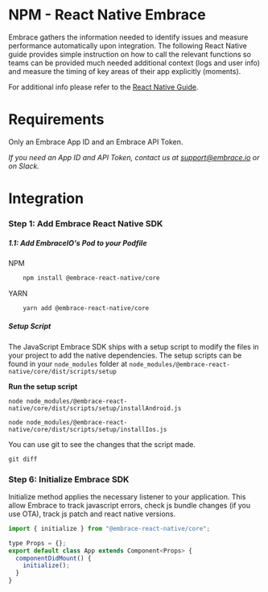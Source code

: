 # NPM - React Native Embrace

Embrace gathers the information needed to identify issues and measure performance automatically upon integration. The following React Native guide provides simple instruction on how to call the relevant functions so teams can be provided much needed additional context (logs and user info) and measure the timing of key areas of their app explicitly (moments).

For additional info please refer to the [React Native Guide](https://embrace.io/docs/react-native/).

# Requirements

Only an Embrace App ID and an Embrace API Token.

_If you need an App ID and API Token, contact us at support@embrace.io or on Slack._

# Integration

### Step 1: Add Embrace React Native SDK

##### 1.1: Add EmbraceIO's Pod to your Podfile

NPM

```sh
    npm install @embrace-react-native/core
```

YARN

```sh
    yarn add @embrace-react-native/core
```

##### Setup Script

The JavaScript Embrace SDK ships with a setup script to modify the files in your
project to add the native dependencies. The setup scripts can be found in your
`node_modules` folder at `node_modules/@embrace-react-native/core/dist/scripts/setup`

**Run the setup script**

```shell-session
node node_modules/@embrace-react-native/core/dist/scripts/setup/installAndroid.js
```

```shell-session
node node_modules/@embrace-react-native/core/dist/scripts/setup/installIos.js
```

You can use git to see the changes that the script made.

```shell-session
git diff
```

### Step 6: Initialize Embrace SDK

Initialize method applies the necessary listener to your application. This allow Embrace to track javascript errors, check js bundle changes (if you use OTA), track js patch and react native versions.

```javascript
import { initialize } from "@embrace-react-native/core";

type Props = {};
export default class App extends Component<Props> {
  componentDidMount() {
    initialize();
  }
}
```
